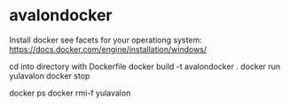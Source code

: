 # avalondocker

Install docker see facets for your operationg system:
https://docs.docker.com/engine/installation/windows/

cd into directory with Dockerfile
docker build -t avalondocker .
docker run yulavalon
docker stop

docker ps
docker rmi-f yulavalon
